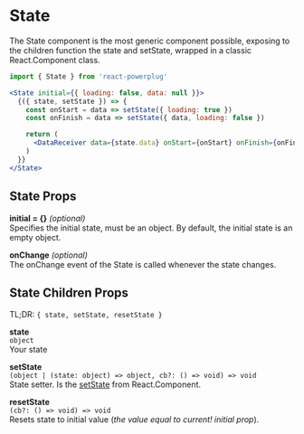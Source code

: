 # State

The State component is the most generic component possible, exposing to the children function the state and setState, wrapped in a classic React.Component class.

```js
import { State } from 'react-powerplug'
```

```jsx
<State initial={{ loading: false, data: null }}>
  {({ state, setState }) => {
    const onStart = data => setState({ loading: true })
    const onFinish = data => setState({ data, loading: false })

    return (
      <DataReceiver data={state.data} onStart={onStart} onFinish={onFinish} />
    )
  }}
</State>
```

## State Props

**initial = {}** _(optional)_  
Specifies the initial state, must be an object.
By default, the initial state is an empty object.

**onChange** _(optional)_  
The onChange event of the State is called whenever the state changes.

## State Children Props

TL;DR: `{ state, setState, resetState }`

**state**  
`object`  
Your state

**setState**  
`(object | (state: object) => object, cb?: () => void) => void`  
State setter. Is the [setState](https://facebook.github.io/react/docs/react-component.html#setstate) from React.Component.

**resetState**  
`(cb?: () => void) => void`  
Resets state to initial value (_the value equal to current! initial prop_).

